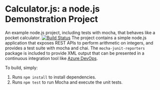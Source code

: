 Calculator.js: a node.js Demonstration Project
==============================================
An example node.js project, including tests with mocha, that behaves like
a pocket calculator.
[![Build Status](https://dev.azure.com/donadickens100/Integrating%20External%20Source%20Control%20with%20Azure%20Pipelines/_apis/build/status/donadickens100.calculator?branchName=master)](https://dev.azure.com/donadickens100/Integrating%20External%20Source%20Control%20with%20Azure%20Pipelines/_build/latest?definitionId=23&branchName=master)
The project contains a simple node.js application that exposes REST APIs
to perform arithmetic on integers, and provides a test suite with mocha
and chai.  The `mocha-junit-reporters` package is included to provide XML
output that can be presented in a continuous integration tool like
[Azure DevOps](https://azure.com/devops).

To build, simply:

1. Runs `npm install` to install dependencies.
2. Runs `npm test` to run Mocha and execute the unit tests.

